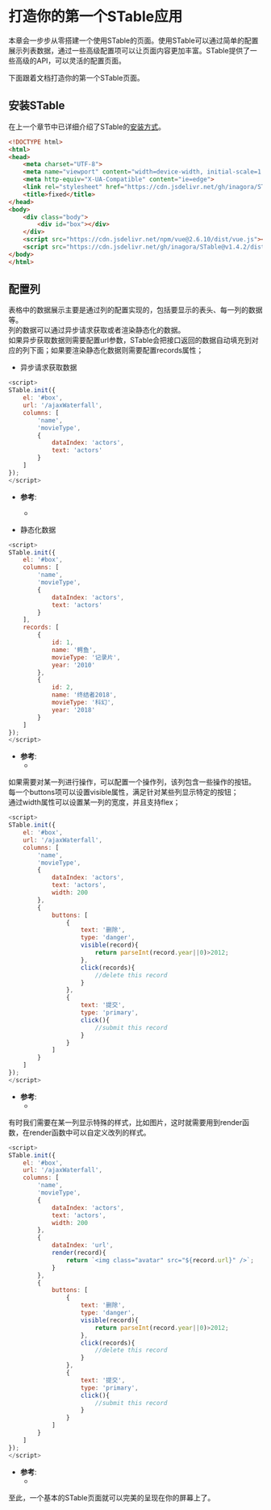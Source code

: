 # 打造你的第一个STable应用
本章会一步步从零搭建一个使用STable的页面。使用STable可以通过简单的配置展示列表数据，通过一些高级配置项可以让页面内容更加丰富。STable提供了一些高级的API，可以灵活的配置页面。

下面跟着文档打造你的第一个STable页面。
## 安装STable
在上一个章节中已详细介绍了STable的[安装方式](install.html#直接使用-script-引入)。
```html
<!DOCTYPE html>
<html>
<head>
    <meta charset="UTF-8">
    <meta name="viewport" content="width=device-width, initial-scale=1.0">
    <meta http-equiv="X-UA-Compatible" content="ie=edge">
    <link rel="stylesheet" href="https://cdn.jsdelivr.net/gh/inagora/STable@v1.4.2/dist/STable.min.css"/>
    <title>fixed</title>
</head>
<body>
    <div class="body">
        <div id="box"></div>
    </div>
    <script src="https://cdn.jsdelivr.net/npm/vue@2.6.10/dist/vue.js"></script>
    <script src="https://cdn.jsdelivr.net/gh/inagora/STable@v1.4.2/dist/STable.min.js"></script>
</body>
</html>
```
## 配置列
表格中的数据展示主要是通过列的配置实现的，包括要显示的表头、每一列的数据等。  
列的数据可以通过异步请求获取或者渲染静态化的数据。  
如果异步获取数据则需要配置url参数，STable会把接口返回的数据自动填充到对应的列下面；如果要渲染静态化数据则需要配置records属性；
* 异步请求获取数据
```javascript
<script>
STable.init({
    el: '#box',
    url: '/ajaxWaterfall',
    columns: [
        'name',
        'movieType',
        {
            dataIndex: 'actors',
            text: 'actors'
        }
    ]
});
</script>
```
* __参考__:
	* <DemoViewer demo="api-columns" />  

* 静态化数据
```javascript
<script>
STable.init({
    el: '#box',
    columns: [
        'name',
        'movieType',
        {
            dataIndex: 'actors',
            text: 'actors'
        }
    ],
    records: [
        {
            id: 1,
            name: '鳄鱼',
            movieType: '记录片',
            year: '2010'
        },
        {
            id: 2,
            name: '终结者2018',
            movieType: '科幻',
            year: '2018'
        }
    ]
});
</script>
```
* __参考__:
	* <DemoViewer demo="api-records" />  

如果需要对某一列进行操作，可以配置一个操作列，该列包含一些操作的按钮。  
每一个buttons项可以设置visible属性，满足针对某些列显示特定的按钮；  
通过width属性可以设置某一列的宽度，并且支持flex；  
```javascript
<script>
STable.init({
    el: '#box',
    url: '/ajaxWaterfall',
    columns: [
        'name',
        'movieType',
        {
            dataIndex: 'actors',
            text: 'actors',
            width: 200
        },
        {
            buttons: [
                {
                    text: '删除',
                    type: 'danger',
                    visible(record){
                        return parseInt(record.year||0)>2012;
                    },
                    click(records){
                        //delete this record
                    }
                },
                {
                    text: '提交',
                    type: 'primary',
                    click(){
                        //submit this record
                    }
                }
            ]
        }
    ]
});
</script>
```
* __参考__:
	* <DemoViewer demo="column-flex" />
有时我们需要在某一列显示特殊的样式，比如图片，这时就需要用到render函数，在render函数中可以自定义改列的样式。
```javascript
<script>
STable.init({
    el: '#box',
    url: '/ajaxWaterfall',
    columns: [
        'name',
        'movieType',
        {
            dataIndex: 'actors',
            text: 'actors',
            width: 200
        },
        {
            dataIndex: 'url',
            render(record){
                return `<img class="avatar" src="${record.url}" />`;
            }
        },
        {
            buttons: [
                {
                    text: '删除',
                    type: 'danger',
                    visible(record){
                        return parseInt(record.year||0)>2012;
                    },
                    click(records){
                        //delete this record
                    }
                },
                {
                    text: '提交',
                    type: 'primary',
                    click(){
                        //submit this record
                    }
                }
            ]
        }
    ]
});
</script>
```
* __参考__:
	* <DemoViewer demo="first-stable" />
至此，一个基本的STable页面就可以完美的呈现在你的屏幕上了。